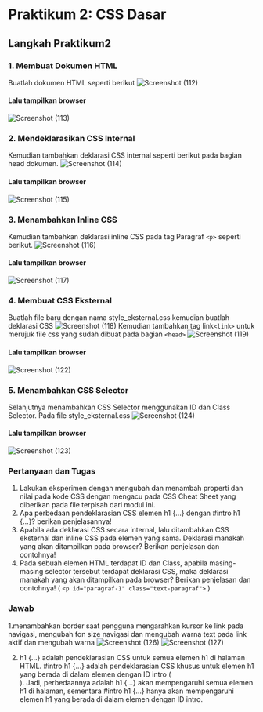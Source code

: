 # Praktikum 2: CSS Dasar
## Langkah Praktikum2
### 1. Membuat Dokumen HTML
Buatlah dokumen HTML seperti berikut
![Screenshot (112)](https://github.com/Thoriq150/pt2_web/assets/115950790/34a8970e-587e-45dd-82b7-c72abb254ed4)
#### Lalu tampilkan browser
![Screenshot (113)](https://github.com/Thoriq150/pt2_web/assets/115950790/3757252d-47f3-4e73-b102-a34ae6c7804d)
### 2. Mendeklarasikan CSS Internal
Kemudian tambahkan deklarasi CSS internal seperti berikut pada bagian head dokumen.
![Screenshot (114)](https://github.com/Thoriq150/pt2_web/assets/115950790/5a6cbf9a-ab46-427b-a842-c24a776a892e)
#### Lalu tampilkan browser
![Screenshot (115)](https://github.com/Thoriq150/pt2_web/assets/115950790/62290605-7349-434a-9eea-a8701fdac597)
### 3. Menambahkan Inline CSS
Kemudian tambahkan deklarasi inline CSS pada tag Paragraf `<p>` seperti berikut.
![Screenshot (116)](https://github.com/Thoriq150/pt2_web/assets/115950790/34351e94-8cc9-447c-aca7-80af125b1000)
#### Lalu tampilkan browser
![Screenshot (117)](https://github.com/Thoriq150/pt2_web/assets/115950790/9394db47-d714-489e-910f-3f913c7bc0b3)
### 4. Membuat CSS Eksternal
Buatlah file baru dengan nama style_eksternal.css kemudian buatlah deklarasi CSS 
![Screenshot (118)](https://github.com/Thoriq150/pt2_web/assets/115950790/3f52527e-3d71-4729-b26a-79f808475cc8)
Kemudian tambahkan tag  link`<link>` untuk merujuk file css yang sudah dibuat pada bagian `<head>`
![Screenshot (119)](https://github.com/Thoriq150/pt2_web/assets/115950790/7f140429-fe21-470a-9b9e-70937e954da5)
#### Lalu tampilkan browser
![Screenshot (122)](https://github.com/Thoriq150/pt2_web/assets/115950790/9f18619a-ab48-45e6-b751-a8b65b5a4a63)
### 5. Menambahkan CSS Selector
Selanjutnya menambahkan CSS Selector menggunakan ID dan Class Selector. Pada file style_eksternal.css
![Screenshot (124)](https://github.com/Thoriq150/pt2_web/assets/115950790/9ab36ce9-7290-4734-9667-959d46d81d3f)
#### Lalu tampilkan browser
![Screenshot (123)](https://github.com/Thoriq150/pt2_web/assets/115950790/7f07bc6b-9290-467a-94d3-40a2eca2f8dd)

### Pertanyaan dan Tugas
1. Lakukan eksperimen dengan mengubah dan menambah properti dan nilai pada kode CSS
dengan mengacu pada CSS Cheat Sheet yang diberikan pada file terpisah dari modul ini.
2. Apa perbedaan pendeklarasian CSS elemen h1 {...} dengan #intro h1 {...}? berikan
penjelasannya!
3. Apabila ada deklarasi CSS secara internal, lalu ditambahkan CSS eksternal dan inline CSS pada
elemen yang sama. Deklarasi manakah yang akan ditampilkan pada browser? Berikan
penjelasan dan contohnya!
4. Pada sebuah elemen HTML terdapat ID dan Class, apabila masing-masing selector tersebut
terdapat deklarasi CSS, maka deklarasi manakah yang akan ditampilkan pada browser?
Berikan penjelasan dan contohnya! ( `<p id="paragraf-1" class="text-paragraf">` )

### Jawab
1.menambahkan border saat pengguna mengarahkan kursor ke link pada navigasi, mengubah fon size navigasi dan mengubah warna text pada link aktif dan mengubah warna
![Screenshot (126)](https://github.com/Thoriq150/pt2_web/assets/115950790/7005b27d-db66-436b-9884-79fa2650a7d0)
![Screenshot (127)](https://github.com/Thoriq150/pt2_web/assets/115950790/f152f8e4-15b5-4511-8334-088cc5a9c6ff)

2. h1 {...} adalah pendeklarasian CSS untuk semua elemen h1 di halaman HTML.
#intro h1 {...} adalah pendeklarasian CSS khusus untuk elemen h1 yang berada di dalam elemen dengan ID intro (<div id="intro">).
Jadi, perbedaannya adalah h1 {...} akan mempengaruhi semua elemen h1 di halaman, sementara #intro h1 {...} hanya akan mempengaruhi elemen h1 yang berada di dalam elemen dengan ID intro.
